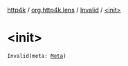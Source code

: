[http4k](../../index.md) / [org.http4k.lens](../index.md) / [Invalid](index.md) / [&lt;init&gt;](./-init-.md)

# &lt;init&gt;

`Invalid(meta: `[`Meta`](../-meta/index.md)`)`